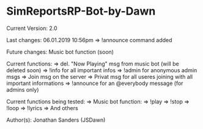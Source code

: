 # SimReportsRP-Bot-by-Dawn

Current Version: 2.0

Last changes: 06.01.2019 10:56pm
    => !announce command added

Future changes: Music bot function (soon)

Current functions:
=> del. "Now Playing" msg from music bot (will be deleted soon)
=> !info for all important infos
=> !admin for anonymous admin msgs
=> Join msg on the server
=> Privat msg for all useres joining with all important informations
=> !announce for an @everybody message (for admins only)

Current functions being tested:
=> Music bot function:
   => !play <yt-link>
   => !stop
   => !loop
   => !lyrics
   => And others

Author(s): Jonathan Sanders (JSDawn)
